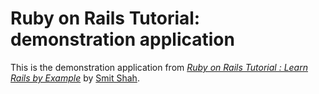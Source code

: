 # Ruby on Rails Tutorial: demonstration application

This is the demonstration application from [*Ruby on Rails Tutorial : Learn Rails
by Example*](http://railstutorial.org) by [Smit Shah](who828.wordpress.com).
